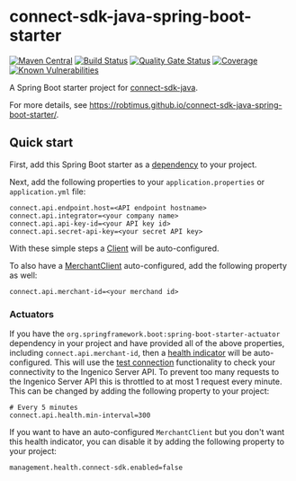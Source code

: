 # connect-sdk-java-spring-boot-starter
[![Maven Central](https://img.shields.io/maven-central/v/com.github.robtimus/connect-sdk-java-spring-boot-starter)](https://search.maven.org/artifact/com.github.robtimus/connect-sdk-java-spring-boot-starter)
[![Build Status](https://github.com/robtimus/connect-sdk-java-spring-boot-starter/actions/workflows/build.yml/badge.svg)](https://github.com/robtimus/connect-sdk-java-spring-boot-starter/actions/workflows/build.yml)
[![Quality Gate Status](https://sonarcloud.io/api/project_badges/measure?project=com.github.robtimus%3Aconnect-sdk-java-spring-boot-starter&metric=alert_status)](https://sonarcloud.io/summary/overall?id=com.github.robtimus%3Aconnect-sdk-java-spring-boot-starter)
[![Coverage](https://sonarcloud.io/api/project_badges/measure?project=com.github.robtimus%3Aconnect-sdk-java-spring-boot-starter&metric=coverage)](https://sonarcloud.io/summary/overall?id=com.github.robtimus%3Aconnect-sdk-java-spring-boot-starter)
[![Known Vulnerabilities](https://snyk.io/test/github/robtimus/connect-sdk-java-spring-boot-starter/badge.svg)](https://snyk.io/test/github/robtimus/connect-sdk-java-spring-boot-starter)

A Spring Boot starter project for [connect-sdk-java](https://github.com/ingenico-epayments/connect-sdk-java).

For more details, see https://robtimus.github.io/connect-sdk-java-spring-boot-starter/.

## Quick start

First, add this Spring Boot starter as a [dependency](https://robtimus.github.io/connect-sdk-java-spring-boot-starter/dependency-info.html) to your project.

Next, add the following properties to your `application.properties` or `application.yml` file:

    connect.api.endpoint.host=<API endpoint hostname>
    connect.api.integrator=<your company name>
    connect.api.api-key-id=<your API key id>
    connect.api.secret-api-key=<your secret API key>

With these simple steps a [Client](https://ingenico-epayments.github.io/connect-sdk-java/apidocs/latest/com/ingenico/connect/gateway/sdk/java/Client.html) will be auto-configured.

To also have a [MerchantClient](https://ingenico-epayments.github.io/connect-sdk-java/apidocs/latest/com/ingenico/connect/gateway/sdk/java/merchant/MerchantClient.html) auto-configured, add the following property as well:

    connect.api.merchant-id=<your merchand id>

### Actuators

If you have the `org.springframework.boot:spring-boot-starter-actuator` dependency in your project and have provided all of the above properties, including `connect.api.merchant-id`, then a [health indicator](https://docs.spring.io/spring-boot/docs/current/reference/html/production-ready-endpoints.html#production-ready-health) will be auto-configured. This will use the [test connection](https://epayments-api.developer-ingenico.com/s2sapi/v1/en_US/java/services/testconnection.html?paymentPlatform=ALL#services-testconnection) functionality to check your connectivity to the Ingenico Server API.
To prevent too many requests to the Ingenico Server API this is throttled to at most 1 request every minute. This can be changed by adding the following property to your project:

    # Every 5 minutes
    connect.api.health.min-interval=300

If you want to have an auto-configured `MerchantClient` but you don't want this health indicator, you can disable it by adding the following property to your project:

    management.health.connect-sdk.enabled=false

